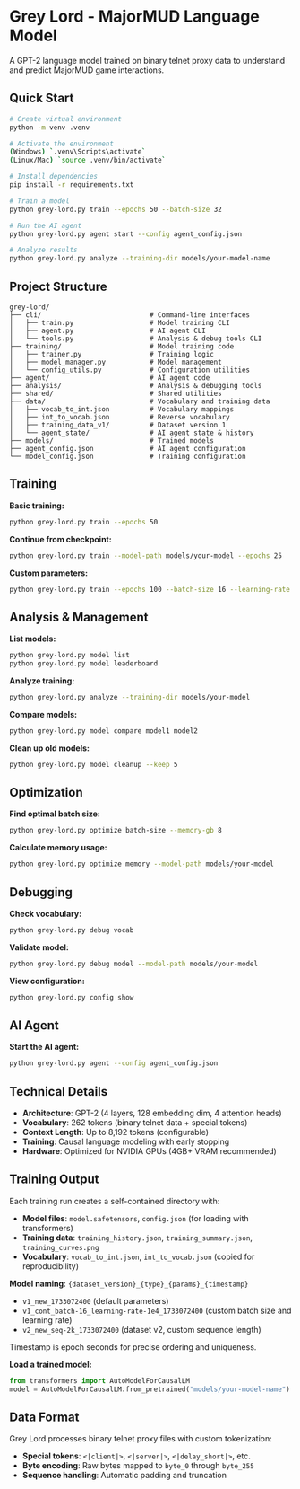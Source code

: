 # Grey Lord - MajorMUD Language Model

A GPT-2 language model trained on binary telnet proxy data to understand and predict MajorMUD game interactions.

## Quick Start

```bash
# Create virtual environment
python -m venv .venv

# Activate the environment
(Windows) `.venv\Scripts\activate`
(Linux/Mac) `source .venv/bin/activate`

# Install dependencies
pip install -r requirements.txt

# Train a model
python grey-lord.py train --epochs 50 --batch-size 32

# Run the AI agent
python grey-lord.py agent start --config agent_config.json

# Analyze results
python grey-lord.py analyze --training-dir models/your-model-name
```

## Project Structure

```
grey-lord/
├── cli/                           # Command-line interfaces
│   ├── train.py                   # Model training CLI
│   ├── agent.py                   # AI agent CLI
│   └── tools.py                   # Analysis & debug tools CLI
├── training/                      # Model training code
│   ├── trainer.py                 # Training logic
│   ├── model_manager.py           # Model management
│   └── config_utils.py            # Configuration utilities
├── agent/                         # AI agent code
├── analysis/                      # Analysis & debugging tools
├── shared/                        # Shared utilities
├── data/                          # Vocabulary and training data
│   ├── vocab_to_int.json          # Vocabulary mappings
│   ├── int_to_vocab.json          # Reverse vocabulary  
│   ├── training_data_v1/          # Dataset version 1
│   └── agent_state/               # AI agent state & history
├── models/                        # Trained models
├── agent_config.json              # AI agent configuration
└── model_config.json              # Training configuration
```

## Training

**Basic training:**
```bash
python grey-lord.py train --epochs 50
```

**Continue from checkpoint:**
```bash
python grey-lord.py train --model-path models/your-model --epochs 25
```

**Custom parameters:**
```bash
python grey-lord.py train --epochs 100 --batch-size 16 --learning-rate 1e-4 --context-window 2048
```

## Analysis & Management

**List models:**
```bash
python grey-lord.py model list
python grey-lord.py model leaderboard
```

**Analyze training:**
```bash
python grey-lord.py analyze --training-dir models/your-model
```

**Compare models:**
```bash
python grey-lord.py model compare model1 model2
```

**Clean up old models:**
```bash
python grey-lord.py model cleanup --keep 5
```

## Optimization

**Find optimal batch size:**
```bash
python grey-lord.py optimize batch-size --memory-gb 8
```

**Calculate memory usage:**
```bash
python grey-lord.py optimize memory --model-path models/your-model
```

## Debugging

**Check vocabulary:**
```bash
python grey-lord.py debug vocab
```

**Validate model:**
```bash
python grey-lord.py debug model --model-path models/your-model
```

**View configuration:**
```bash
python grey-lord.py config show
```

## AI Agent

**Start the AI agent:**
```bash
python grey-lord.py agent --config agent_config.json
```

## Technical Details

- **Architecture**: GPT-2 (4 layers, 128 embedding dim, 4 attention heads)
- **Vocabulary**: 262 tokens (binary telnet data + special tokens)
- **Context Length**: Up to 8,192 tokens (configurable)
- **Training**: Causal language modeling with early stopping
- **Hardware**: Optimized for NVIDIA GPUs (4GB+ VRAM recommended)

## Training Output

Each training run creates a self-contained directory with:
- **Model files**: `model.safetensors`, `config.json` (for loading with transformers)
- **Training data**: `training_history.json`, `training_summary.json`, `training_curves.png`
- **Vocabulary**: `vocab_to_int.json`, `int_to_vocab.json` (copied for reproducibility)

**Model naming**: `{dataset_version}_{type}_{params}_{timestamp}`
- `v1_new_1733072400` (default parameters)
- `v1_cont_batch-16_learning-rate-1e4_1733072400` (custom batch size and learning rate)
- `v2_new_seq-2k_1733072400` (dataset v2, custom sequence length)

Timestamp is epoch seconds for precise ordering and uniqueness.

**Load a trained model:**
```python
from transformers import AutoModelForCausalLM
model = AutoModelForCausalLM.from_pretrained("models/your-model-name")
```

## Data Format

Grey Lord processes binary telnet proxy files with custom tokenization:
- **Special tokens**: `<|client|>`, `<|server|>`, `<|delay_short|>`, etc.
- **Byte encoding**: Raw bytes mapped to `byte_0` through `byte_255`
- **Sequence handling**: Automatic padding and truncation
